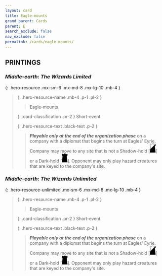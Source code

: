 ```yaml
---
layout: card
title: Eagle-mounts
grand_parent: Cards
parent: E
search_exclude: false
nav_exclude: false
permalink: /cards/eagle-mounts/
---
```


## PRINTINGS


### _Middle-earth: The Wizards Limited_

{: .hero-resource .mx-sm-6 .mx-md-8 .mx-lg-10 .mb-4 }
> {: .hero-resource-name .mb-4 .p-1 .pl-2 }
> > <div class="card-mp"></div>
> > <div class="card-name">Eagle-mounts</div>
>
> {: .card-classification .pr-2 }
> Short-event
>
> {: .hero-resource-text .black-text .p-2 }
> > ***Playable only at the end of the organization phase*** on a company with a diplomat that begins the turn at Eagles' Eyrie. Company may move to any site that is not a Shadow-hold \[![](/assets/images/shadow-hold.svg)] or a Dark-hold \[![](/assets/images/dark-hold.svg)]. Opponent may only play hazard creatures that are keyed to the company's site. 
> 

### _Middle-earth: The Wizards Unlimited_

{: .hero-resource-unlimited .mx-sm-6 .mx-md-8 .mx-lg-10 .mb-4 }
> {: .hero-resource-name .mb-4 .p-1 .pl-2 }
> > <div class="card-mp"></div>
> > <div class="card-name">Eagle-mounts</div>
>
> {: .card-classification .pr-2 }
> Short-event
>
> {: .hero-resource-text .black-text .p-2 }
> > ***Playable only at the end of the organization phase*** on a company with a diplomat that begins the turn at Eagles' Eyrie. Company may move to any site that is not a Shadow-hold \[![](/assets/images/shadow-hold.svg)] or a Dark-hold \[![](/assets/images/dark-hold.svg)]. Opponent may only play hazard creatures that are keyed to the company's site. 
> 
